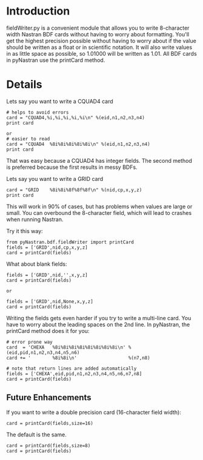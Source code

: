 # Introduction #

fieldWriter.py is a convenient module that allows you to write 8-character width Nastran BDF cards without having to worry about formatting.  You'll get the highest precision possible without having to worry about if the value should be written as a float or in scientific notation.  It will also write values in as little space as possible, so 1.01000 will be written as 1.01.  All BDF cards in pyNastran use the printCard method.

# Details #

Lets say you want to write a CQUAD4 card
```
# helps to avoid errors
card = "CQUAD4,%i,%i,%i,%i,%i\n" %(eid,n1,n2,n3,n4)
print card

or
# easier to read
card = "CQUAD4  %8i%8i%8i%8i%8i\n" %(eid,n1,n2,n3,n4)
print card
```
That was easy because a CQUAD4 has integer fields.  The second method is preferred because the first results in messy BDFs.


Lets say you want to write a GRID card
```
card = "GRID    %8i%8i%8f%8f%8f\n" %(nid,cp,x,y,z)
print card
```
This will work in 90% of cases, but has problems when values are large or small.  You can overbound the 8-character field, which will lead to crashes when running Nastran.

Try it this way:
```
from pyNastran.bdf.fieldWriter import printCard
fields = ['GRID',nid,cp,x,y,z]
card = printCard(fields)
```

What about blank fields:
```
fields = ['GRID',nid,'',x,y,z]
card = printCard(fields)

or

fields = ['GRID',nid,None,x,y,z]
card = printCard(fields)
```

Writing the fields gets even harder if you try to write a multi-line card.  You have to worry about the leading spaces on the 2nd line.  In pyNastran, the printCard method does it for you:
```
# error prone way
card  = 'CHEXA   %8i%8i%8i%8i%8i%8i%8i%8i\n' %(eid,pid,n1,n2,n3,n4,n5,n6)
card += '        %8i%8i\n'                   %(n7,n8)

# note that return lines are added automatically 
fields = ['CHEXA',eid,pid,n1,n2,n3,n4,n5,n6,n7,n8]
card = printCard(fields)
```

## Future Enhancements ##
If you want to write a double precision card (16-character field width):
```
card = printCard(fields,size=16)
```
The default is the same.
```
card = printCard(fields,size=8)
card = printCard(fields)
```